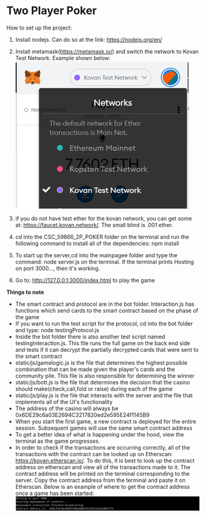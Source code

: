 # Two Player Poker
How to set up the project:

1.  Install nodejs. Can do so at the link: https://nodejs.org/en/
2.  Install metamask(https://metamask.io/) and switch the network to Kovan Test Network. Example shown below:
![](https://github.com/FerianiAiden/CSC59866_2P_POKER/blob/main/metamaskKovan.PNG)

3. if you do not have test ether for the kovan network, you can get some at: https://faucet.kovan.network/. The small blind is .001 ether.
4. cd into the CSC_59866_2P_POKER folder on the terminal and run the following command to install all of the dependencies: npm install
5. To start up the server,cd into the mainpagee folder and type the command: node server.js on the terminal. If the terminal prints Hosting on port 3000..., then it's working.
6. Go to: http://127.0.0.1:3000/index.html to play the game

**Things to note**
- The smart contract and protocol are in the bot folder. Interaction.js has functions which send cards to the smart contract based on the phase of the game
- If you want to run the test script for the protocol, cd into the bot folder and type: node testingProtocol.js
- Inside the bot folder there is also another test script named testingInteraction.js. This file runs the full game on the back end side and tests if it can decrypt the partially decrypted cards that were sent to the smart contract
- static/js/gamelogic.js is the file that determines the highest possible combination that can be made given the player's cards and the community pile. This file is also responsible for determining the winner
- static/js/bott.js is the file that determines the decision that the casino should make(check,call,fold or raise) during each of the game
- static/js/play.js is the file that interacts with the server and the file that implements all of the UI's functionality
- The address of the casino will always be 0x6DE29c6a03E2694C3217820ed2e595E24f1145B9
- When you start the first game, a new contract is deployed for the entire session. Subsequent games will use the same smart contract address
- To get a better idea of what is happening under the hood, view the terminal as the game progresses.
- In order to check if the transactions are occurring correctly, all of the transactions with the contract can be looked up on Etherscan: https://kovan.etherscan.io/. To do this, it is best to look up the contract address on etherscan and view all of the transactions made to it. The contract address will be printed on the terminal corresponding to the server. Copy the contract address from the terminal and paste it on Etherscan. Below is an example of where to get the contract address once a game has been started:
![](https://github.com/FerianiAiden/CSC59866_2P_POKER/blob/main/contractAddress.PNG)

